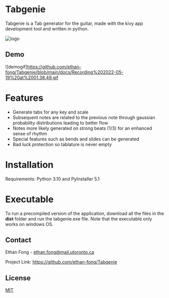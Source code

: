 # Tabgenie

Tabgenie is a Tab generator for the guitar, made with the kivy app development tool and written in python. 

![logo]([http://url/to/img.png](/docs/logo2.JPG))

## Demo

![demogif]https://github.com/ethan-fong/Tabgenie/blob/main/docs/Recording%202022-05-19%20at%2001.38.49.gif

# Features

- Generate tabs for any key and scale
- Subsequent notes are related to the previous note through gaussian probability distributions leading to better flow
- Notes more likely generated on strong beats (1/3) for an enhanced sense of rhythm
- Special features such as bends and slides can be generated
- Bad luck protection so tablature is never empty

# Installation
Requirements: Python 3.10 and PyInstaller 5.1


# Executable

To run a precompiled version of the application, download all the files in the **dist** folder and run the tabgenie.exe file. Note that the executable only works on windows OS.

## Contact

Ethan Fong - ethan.fong@mail.utoronto.ca

Project Link: https://github.com/ethan-fong/Tabgenie

## License
[MIT](https://choosealicense.com/licenses/mit/)
